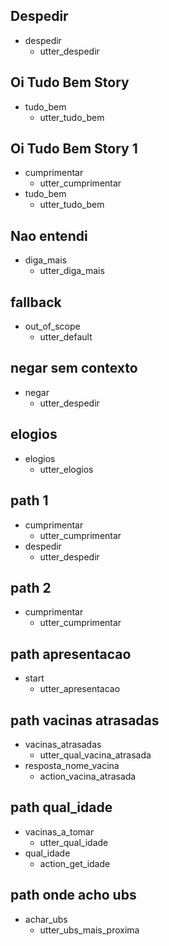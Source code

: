 ## Despedir
* despedir
    - utter_despedir

## Oi Tudo Bem Story
* tudo_bem
    - utter_tudo_bem

## Oi Tudo Bem Story 1
* cumprimentar
    - utter_cumprimentar
* tudo_bem
    - utter_tudo_bem

## Nao entendi
* diga_mais
    - utter_diga_mais  

## fallback
* out_of_scope
    - utter_default

## negar sem contexto
* negar
    - utter_despedir

## elogios
* elogios
    - utter_elogios

## path 1
* cumprimentar
    - utter_cumprimentar
* despedir
    - utter_despedir

## path 2
* cumprimentar
    - utter_cumprimentar

## path apresentacao
* start
    - utter_apresentacao

## path vacinas atrasadas
* vacinas_atrasadas
    - utter_qual_vacina_atrasada
* resposta_nome_vacina
    - action_vacina_atrasada

## path qual_idade
* vacinas_a_tomar
    - utter_qual_idade
* qual_idade
    - action_get_idade

## path onde acho ubs
* achar_ubs
    - utter_ubs_mais_proxima
